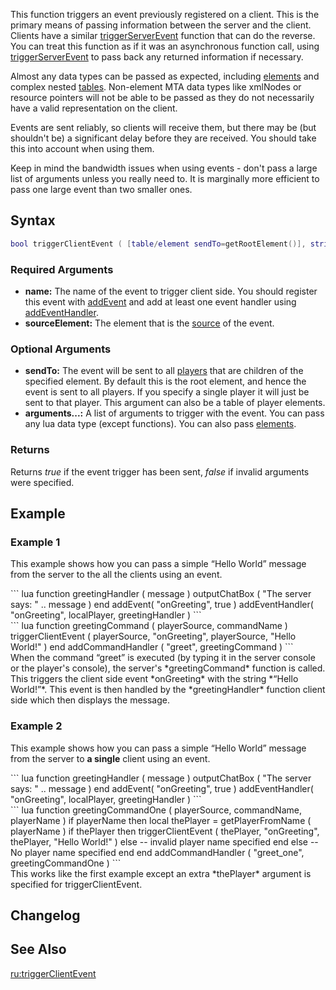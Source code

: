 This function triggers an event previously registered on a client. This is the primary means of passing information between the server and the client. Clients have a similar [triggerServerEvent](/docs/triggerserverevent.md "wikilink") function that can do the reverse. You can treat this function as if it was an asynchronous function call, using [triggerServerEvent](/docs/triggerserverevent.md "wikilink") to pass back any returned information if necessary.

Almost any data types can be passed as expected, including [elements](/docs/element.md "wikilink") and complex nested [tables](/docs/table.md "wikilink"). Non-element MTA data types like xmlNodes or resource pointers will not be able to be passed as they do not necessarily have a valid representation on the client.

Events are sent reliably, so clients will receive them, but there may be (but shouldn't be) a significant delay before they are received. You should take this into account when using them.

Keep in mind the bandwidth issues when using events - don't pass a large list of arguments unless you really need to. It is marginally more efficient to pass one large event than two smaller ones.

Syntax
------

``` lua
bool triggerClientEvent ( [table/element sendTo=getRootElement()], string name, element sourceElement, [arguments...] )
```

### Required Arguments

-   **name:** The name of the event to trigger client side. You should register this event with [addEvent](/docs/addevent.md "wikilink") and add at least one event handler using [addEventHandler](/docs/addeventhandler.md "wikilink").
-   **sourceElement:** The element that is the [source](/docs/event_system#event_handlers.md "wikilink") of the event.

### Optional Arguments

-   **sendTo:** The event will be sent to all [players](/docs/player.md "wikilink") that are children of the specified element. By default this is the root element, and hence the event is sent to all players. If you specify a single player it will just be sent to that player. This argument can also be a table of player elements.
-   **arguments...:** A list of arguments to trigger with the event. You can pass any lua data type (except functions). You can also pass [elements](/docs/element.md "wikilink").

### Returns

Returns *true* if the event trigger has been sent, *false* if invalid arguments were specified.

Example
-------

### Example 1

This example shows how you can pass a simple “Hello World” message from the server to the all the clients using an event.

<section name="Client" class="client" show="true">
``` lua
function greetingHandler ( message )
    outputChatBox ( "The server says: " .. message )
end
addEvent( "onGreeting", true )
addEventHandler( "onGreeting", localPlayer, greetingHandler )
```

</section>
<section name="Server" class="server" show="true">
``` lua
function greetingCommand ( playerSource, commandName )
    triggerClientEvent ( playerSource, "onGreeting", playerSource, "Hello World!" )
end
addCommandHandler ( "greet", greetingCommand )
```

</section>
When the command “greet” is executed (by typing it in the server console or the player's console), the server's *greetingCommand* function is called. This triggers the client side event *onGreeting* with the string *“Hello World!”*. This event is then handled by the *greetingHandler* function client side which then displays the message.

### Example 2

This example shows how you can pass a simple “Hello World” message from the server to **a single** client using an event.

<section name="Client" class="client" show="true">
``` lua
function greetingHandler ( message )
    outputChatBox ( "The server says: " .. message )
end
addEvent( "onGreeting", true )
addEventHandler( "onGreeting", localPlayer, greetingHandler )
```

</section>
<section name="Server" class="server" show="true">
``` lua
function greetingCommandOne ( playerSource, commandName, playerName )
    if playerName then
        local thePlayer = getPlayerFromName ( playerName )
        if thePlayer then
            triggerClientEvent ( thePlayer, "onGreeting", thePlayer, "Hello World!" )
        else
            -- invalid player name specified
        end
    else
        -- No player name specified
    end 
end
addCommandHandler ( "greet_one", greetingCommandOne )
```

</section>
This works like the first example except an extra *thePlayer* argument is specified for triggerClientEvent.

Changelog
---------

See Also
--------

[ru:triggerClientEvent](/docs/ru:triggerclientevent.md "wikilink")
